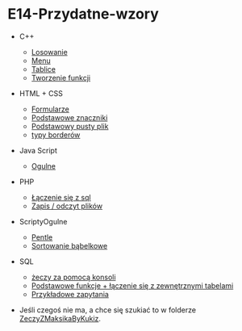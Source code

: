 # E14-Przydatne-wzory

* C++
    * [Losowanie](C++/Losowanie-liczb.md)
    * [Menu](C++/Menu.md)
    * [Tablice](C++/Tablice.md)
    * [Tworzenie funkcji](C++/Tworzenie-funkcji.md)

* HTML + CSS
    * [Formularze](HTML/formularze.html)
    * [Podstawowe znaczniki](HTML/podstawowe-znaczniki.html)
    * [Podstawowy pusty plik](HTML/podstawowy-pusty-plik.html)
    * [typy borderów](HTML/border-css.html)

* Java Script
    * [Ogulne](JavaScript/ogolne.md)

* PHP
    * [Łączenie się z sql](PHP/polaczZSql.php)
    * [Zapis / odczyt plików](PHP/ZapisDoPliu.php)

* ScriptyOgulne
    * [Pentle](ScriptyOgulne/pentle.php)
    * [Sortowanie bąbelkowe](ScriptyOgulne/sortowanieBabelkowe.php)

* SQL
    * [żeczy za pomocą konsoli](SQL/Jak-robić-wszystko-z-konsoli.md)
    * [Podstawowe funkcje + łączenie się z zewnętrznymi tabelami](SQL/Funkcje.md)
    * [Przykładowe zapytania](SQL/przykładowe-zapytania.sql)

* Jeśli czegoś nie ma, a chce się szukiać to w folderze [ZeczyZMaksikaByKukiz](ZeczyZMaksikaByKukiz).